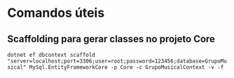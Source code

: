 # Comandos úteis
## Scaffolding para gerar classes no projeto Core
`dotnet ef dbcontext scaffold "server=localhost;port=3306;user=root;password=123456;database=GrupoMusical" MySql.EntityFrameworkCore -p Core -c GrupoMusicalContext -v -f`